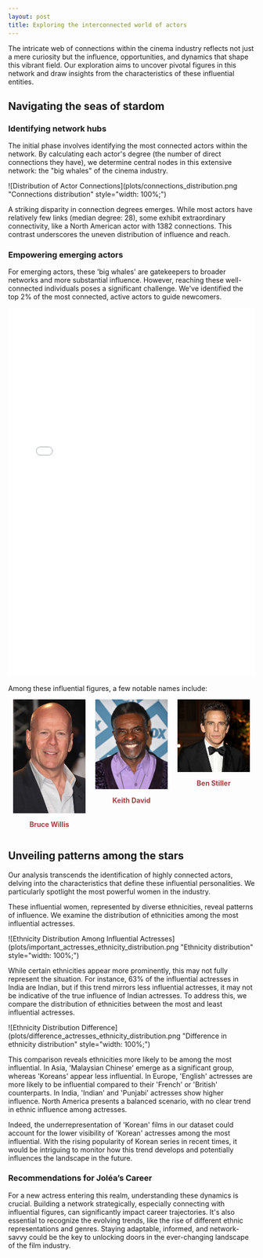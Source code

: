 ```yaml
---
layout: post
title: Exploring the interconnected world of actors
---
```


The intricate web of connections within the cinema industry reflects not just a mere curiosity but the influence, opportunities, and dynamics that shape this vibrant field. Our exploration aims to uncover pivotal figures in this network and draw insights from the characteristics of these influential entities.

## Navigating the seas of stardom

### Identifying network hubs

The initial phase involves identifying the most connected actors within the network. By calculating each actor's degree (the number of direct connections they have), we determine central nodes in this extensive network: the "big whales" of the cinema industry.

![Distribution of Actor Connections](plots/connections_distribution.png "Connections distribution" style="width: 100%;")

A striking disparity in connection degrees emerges. While most actors have relatively few links (median degree: 28), some exhibit extraordinary connectivity, like a North American actor with 1382 connections. This contrast underscores the uneven distribution of influence and reach.

### Empowering emerging actors

For emerging actors, these 'big whales' are gatekeepers to broader networks and more substantial influence. However, reaching these well-connected individuals poses a significant challenge. We've identified the top 2% of the most connected, active actors to guide newcomers.

<iframe src="plots/network_graph.html" style="width: 100%; height: 750px; border: none;"></iframe>

Among these influential figures, a few notable names include:

<div style="display: flex; justify-content: center;">
	<div style="text-align: center; margin: 0 10px; flex: 1;">
		<img src="images/Bruce-Willis.png" alt="Bruce Willis" style="display: block; margin: 0 auto; width: 150px;">
		<p style="font-weight: bold; color: #a04144;">Bruce Willis</p>
	</div>
	<div style="text-align: center; margin: 0 10px; flex: 1;">
		<img src="images/Keith-David.png" alt="Keith David" style="display: block; margin: 0 auto; width: 150px;">
		<p style="font-weight: bold; color: #a04144;">Keith David</p>
	</div>
	<div style="text-align: center; margin: 0 10px; flex: 1;">
		<img src="images/Ben-Stiller.png" alt="Steve Buscemi" style="display: block; margin: 0 auto; width: 150px;">
		<p style="font-weight: bold; color: #a04144;">Ben Stiller</p>
	</div>
</div>

## Unveiling patterns among the stars

Our analysis transcends the identification of highly connected actors, delving into the characteristics that define these influential personalities. We particularly spotlight the most powerful women in the industry.

These influential women, represented by diverse ethnicities, reveal patterns of influence. We examine the distribution of ethnicities among the most influential actresses.

![Ethnicity Distribution Among Influential Actresses](plots/important_actresses_ethnicity_distribution.png "Ethnicity distribution" style="width: 100%;")

While certain ethnicities appear more prominently, this may not fully represent the situation. For instance, 63% of the influential actresses in India are Indian, but if this trend mirrors less influential actresses, it may not be indicative of the true influence of Indian actresses. To address this, we compare the distribution of ethnicities between the most and least influential actresses.

![Ethnicity Distribution Difference](plots/difference_actresses_ethnicity_distribution.png "Difference in ethnicity distribution" style="width: 100%;")

This comparison reveals ethnicities more likely to be among the most influential. In Asia, 'Malaysian Chinese' emerge as a significant group, whereas 'Koreans' appear less influential. In Europe, 'English' actresses are more likely to be influential compared to their 'French' or 'British' counterparts. In India, 'Indian' and 'Punjabi' actresses show higher influence. North America presents a balanced scenario, with no clear trend in ethnic influence among actresses.

Indeed, the underrepresentation of 'Korean' films in our dataset could account for the lower visibility of 'Korean' actresses among the most influential. With the rising popularity of Korean series in recent times, it would be intriguing to monitor how this trend develops and potentially influences the landscape in the future.

<div class="message">
	<h3>
		Recommendations for Joléa’s Career
	</h3>
	<p>
		For a new actress entering this realm, understanding these dynamics is crucial. Building a network strategically, especially connecting with influential figures, can significantly impact career trajectories. It's also essential to recognize the evolving trends, like the rise of different ethnic representations and genres. Staying adaptable, informed, and network-savvy could be the key to unlocking doors in the ever-changing landscape of the film industry.
	</p>
</div>